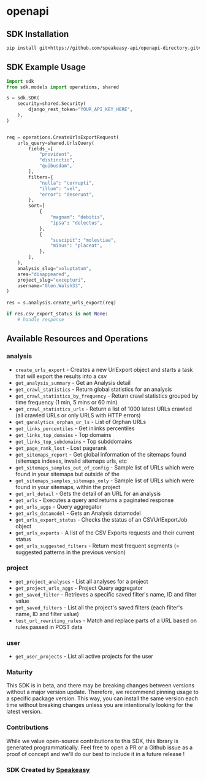 # openapi

<!-- Start SDK Installation -->
## SDK Installation

```bash
pip install git+https://github.com/speakeasy-api/openapi-directory.git#subdirectory=SDKs/botify.com/1.0.0/python
```
<!-- End SDK Installation -->

## SDK Example Usage
<!-- Start SDK Example Usage -->
```python
import sdk
from sdk.models import operations, shared

s = sdk.SDK(
    security=shared.Security(
        django_rest_token="YOUR_API_KEY_HERE",
    ),
)


req = operations.CreateUrlsExportRequest(
    urls_query=shared.UrlsQuery(
        fields_=[
            "provident",
            "distinctio",
            "quibusdam",
        ],
        filters={
            "nulla": "corrupti",
            "illum": "vel",
            "error": "deserunt",
        },
        sort=[
            {
                "magnam": "debitis",
                "ipsa": "delectus",
            },
            {
                "suscipit": "molestiae",
                "minus": "placeat",
            },
        ],
    ),
    analysis_slug="voluptatum",
    area="disappeared",
    project_slug="excepturi",
    username="Glen.Walsh33",
)
    
res = s.analysis.create_urls_export(req)

if res.csv_export_status is not None:
    # handle response
```
<!-- End SDK Example Usage -->

<!-- Start SDK Available Operations -->
## Available Resources and Operations


### analysis

* `create_urls_export` - Creates a new UrlExport object and starts a task that will export the results into a csv
* `get_analysis_summary` - Get an Analysis detail
* `get_crawl_statistics` - Return global statistics for an analysis
* `get_crawl_statistics_by_frequency` - Return crawl statistics grouped by time frequency (1 min, 5 mins or 60 min)
* `get_crawl_statistics_urls` - Return a list of 1000 latest URLs crawled (all crawled URLs or only URLS with HTTP errors)
* `get_ganalytics_orphan_ur_ls` - List of Orphan URLs
* `get_links_percentiles` - Get inlinks percentiles
* `get_links_top_domains` - Top domains
* `get_links_top_subdomains` - Top subddomains
* `get_page_rank_lost` - Lost pagerank
* `get_sitemaps_report` - Get global information of the sitemaps found (sitemaps indexes, invalid sitemaps urls, etc
* `get_sitemaps_samples_out_of_config` - Sample list of URLs which were found in your sitemaps but outside of the
* `get_sitemaps_samples_sitemaps_only` - Sample list of URLs which were found in your sitemaps, within the project
* `get_url_detail` - Gets the detail of an URL for an analysis
* `get_urls` - Executes a query and returns a paginated response
* `get_urls_aggs` - Query aggregator
* `get_urls_datamodel` - Gets an Analysis datamodel
* `get_urls_export_status` - Checks the status of an CSVUrlExportJob object
* `get_urls_exports` - A list of the CSV Exports requests and their current status
* `get_urls_suggested_filters` - Return most frequent segments (= suggested patterns in the previous version)

### project

* `get_project_analyses` - List all analyses for a project
* `get_project_urls_aggs` - Project Query aggregator
* `get_saved_filter` - Retrieves a specific saved filter's name, ID and filter value
* `get_saved_filters` - List all the project's saved filters (each filter's name, ID and filter value)
* `test_url_rewriting_rules` - Match and replace parts of a URL based on rules passed in POST data

### user

* `get_user_projects` - List all active projects for the user
<!-- End SDK Available Operations -->

### Maturity

This SDK is in beta, and there may be breaking changes between versions without a major version update. Therefore, we recommend pinning usage
to a specific package version. This way, you can install the same version each time without breaking changes unless you are intentionally
looking for the latest version.

### Contributions

While we value open-source contributions to this SDK, this library is generated programmatically.
Feel free to open a PR or a Github issue as a proof of concept and we'll do our best to include it in a future release !

### SDK Created by [Speakeasy](https://docs.speakeasyapi.dev/docs/using-speakeasy/client-sdks)
